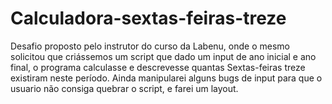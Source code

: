 # Calculadora-sextas-feiras-treze
Desafio proposto pelo instrutor do curso da Labenu, onde o mesmo solicitou que criássemos um script que dado um input de ano inicial e ano final, o programa calculasse e descrevesse quantas Sextas-feiras treze existiram neste período.
Ainda manipularei alguns bugs de input para que o usuario não consiga quebrar o script, e farei um layout.
